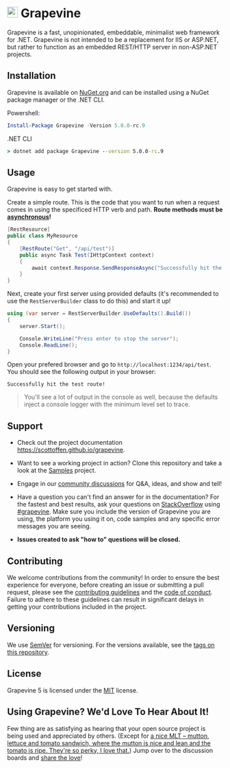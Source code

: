 # <img src="grapevine.png" width=25px> Grapevine

Grapevine is a fast, unopinionated, embeddable, minimalist web framework for .NET. Grapevine is not intended to be a replacement for IIS or ASP.NET, but rather to function as an embedded REST/HTTP server in non-ASP.NET projects.

<!-- Shields: http://shields.io/ -->

## Installation

Grapevine is available on [NuGet.org](https://www.nuget.org/packages/Grapevine/) and can be installed using a NuGet package manager or the .NET CLI.

Powershell:
```powershell
Install-Package Grapevine -Version 5.0.0-rc.9
```

.NET CLI
```cmd
> dotnet add package Grapevine --version 5.0.0-rc.9
```

## Usage

Grapevine is easy to get started with.

Create a simple route. This is the code that you want to run when a request comes in using the specificed HTTP verb and path. **Route methods must be [asynchronous](https://docs.microsoft.com/en-us/dotnet/csharp/programming-guide/concepts/async/)!**

```csharp
[RestResource]
public class MyResource
{
    [RestRoute("Get", "/api/test")]
    public async Task Test(IHttpContext context)
    {
        await context.Response.SendResponseAsync("Successfully hit the test route!");
    }
}
```

Next, create your first server using provided defaults (it's recommended to use the `RestServerBuilder` class to do this) and start it up!

```csharp
using (var server = RestServerBuilder.UseDefaults().Build())
{
    server.Start();

    Console.WriteLine("Press enter to stop the server");
    Console.ReadLine();
}
```

Open your prefered browser and go to `http://localhost:1234/api/test`. You should see the following output in your browser:

```
Successfully hit the test route!
```

> You'll see a lot of output in the console as well, because the defaults inject a console logger with the minimum level set to trace.

## Support

- Check out the project documentation https://scottoffen.github.io/grapevine.

- Want to see a working project in action? Clone this repository and take a look at the [Samples](https://github.com/scottoffen/grapevine/tree/main/src/Samples) project.

- Engage in our [community discussions](https://github.com/scottoffen/grapevine/discussions) for Q&A, ideas, and show and tell!

- Have a question you can't find an answer for in the documentation? For the fastest and best results, ask your questions on [StackOverflow](https://stackoverflow.com) using [#grapevine](https://stackoverflow.com/questions/tagged/grapevine?sort=newest). Make sure you include the version of Grapevine you are using, the platform you using it on, code samples and any specific error messages you are seeing.

- **Issues created to ask "how to" questions will be closed.**

## Contributing

We welcome contributions from the community! In order to ensure the best experience for everyone, before creating an issue or submitting a pull request, please see the [contributing guidelines](CONTRIBUTING.md) and the [code of conduct](CODE_OF_CONDUCT.md). Failure to adhere to these guidelines can result in significant delays in getting your contributions included in the project.

## Versioning

We use [SemVer](http://semver.org/) for versioning. For the versions available, see the [tags on this repository](https://github.com/scottoffen/grapevine/releases).

## License

Grapevine 5 is licensed under the [MIT](https://choosealicense.com/licenses/mit/) license.

## Using Grapevine? We'd Love To Hear About It!

Few thing are as satisfying as hearing that your open source project is being used and appreciated by others. (Except for [a nice MLT – mutton, lettuce and tomato sandwich, where the mutton is nice and lean and the tomato is ripe. They're so perky, I love that.](https://youtu.be/d4ftmOI5NnI?t=93)) Jump over to the discussion boards and [share the love](https://github.com/scottoffen/grapevine/discussions/13)!

